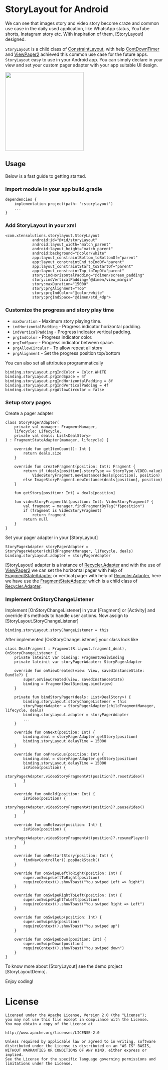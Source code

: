 # StoryLayout for Android

We can see that images story and video story become craze and common use case in the daily used application,
like WhatsApp status, YouTube shorts, Instagram story etc. With inspiration of them, [StoryLayout] designed. 

`StoryLayout` is a child class of [ConstraintLayout](https://developer.android.com/reference/androidx/constraintlayout/widget/ConstraintLayout),
with help [ContDownTimer](https://developer.android.com/reference/android/os/CountDownTimer) and 
[ViewPager2](https://developer.android.com/jetpack/androidx/releases/viewpager2) achieved this common use case for the future apps.
`StoryLayout` easy to use in your Android app. You can simply declare in your view and set your custom pager adapter with your app suitable 
UI design. 

<img src="https://github.com/riontech-xten/StoryLayout/blob/main/ezgif.com-optimize.gif" width="250"/>

## Usage

Below is a fast guide to getting started.

### Import module in your app build.gradle 

```
dependencies {
    implementation project(path: ':storylayout')
    ...
}
```

### Add StoryLayout in your xml

```
<com.xtensolutions.storylayout.StoryLayout
            android:id="@+id/storyLayout"
            android:layout_width="match_parent"
            android:layout_height="match_parent"
            android:background="@color/white"
            app:layout_constraintBottom_toBottomOf="parent"
            app:layout_constraintEnd_toEndOf="parent"
            app:layout_constraintStart_toStartOf="parent"
            app:layout_constraintTop_toTopOf="parent"
            story:indHorizontalPadding="@dimen/screen_padding"
            story:indVerticalPadding="@dimen/view_margin"
            story:maxDuration="15000"
            story:prgAlignment="Top"
            story:prgIndColor="@color/white"
            story:prgIndSpace="@dimen/std_4dp">
```

### Customize the progress and story play time 

* ```maxDuration``` - Maximum story playing time. 
* ```indHorizontalPadding``` - Progress indicator horizontal padding.
* ```indVerticalPadding``` - Progress indicator vertical padding.
* ```prgIndColor``` - Progress indicator color.
* ```prgIndSpace``` - Progress indicator between space.
* ```prgAllowCircular``` - To allow repeat all story
* ```prgAlignment``` - Set the progress position top/bottom

You can also set all attributes programmatically

```
binding.storyLayout.prgIndColor = Color.WHITE
binding.storyLayout.prgIndSpace = 4f
binding.storyLayout.prgIndHorizontalPadding = 8f
binding.storyLayout.prgIndVerticalPadding = 4f
binding.storyLayout.prgAllowCircular = false
```

### Setup story pages

Create a pager adapter
```
class StoryPagerAdapter(
    private val manager: FragmentManager,
    lifecycle: Lifecycle,
    private val deals: List<DealStory>
) : FragmentStateAdapter(manager, lifecycle) {

    override fun getItemCount(): Int {
        return deals.size
    }

    override fun createFragment(position: Int): Fragment {
        return if (deals[position].storyType == StoryType.VIDEO.value)
            VideoStoryFragment.newInstance(deals[position], position)
        else ImageStoryFragment.newInstance(deals[position], position)
    }

    fun getStory(position: Int) = deals[position]

    fun videoStoryFragmentAt(position: Int): VideoStoryFragment? {
        val fragment = manager.findFragmentByTag("f$position")
        if (fragment is VideoStoryFragment)
            return fragment
        return null
    }
}
```

Set your pager adapter in your [StoryLayout]

```
StoryPagerAdapter storyPagerAdapter = StoryPagerAdapter(childFragmentManager, lifecycle, deals)
binding.storyLayout.adapter = storyPagerAdapter
```

[StoryLayout] adapter is a instance of [Recycler.Adapter](https://developer.android.com/reference/kotlin/androidx/recyclerview/widget/RecyclerView.Adapter) and with the use of
[ViewPager2](https://developer.android.com/jetpack/androidx/releases/viewpager2) we can set the horizontal pager with help of [FragmentStateAdapter](https://developer.android.com/reference/kotlin/androidx/viewpager2/adapter/FragmentStateAdapter)
or vertical pager with help of [Recycler.Adapter](https://developer.android.com/reference/kotlin/androidx/recyclerview/widget/RecyclerView.Adapter), here we have use the
[FragmentStateAdapter](https://developer.android.com/reference/kotlin/androidx/viewpager2/adapter/FragmentStateAdapter) which is a child class of [Recycler.Adapter](https://developer.android.com/reference/kotlin/androidx/recyclerview/widget/RecyclerView.Adapter). 


### Implement OnStoryChangeListener

Implement [OnStoryChangeListener] in your [Fragment] or [Activity] and override it's methods to 
handle user actions. Now assign to [StoryLayout.StoryChangeListener]

```
binding.storyLayout.storyChangeListener = this
```

After implemented [OnStoryChangeListener] your class look like

```
class DealFragment : Fragment(R.layout.fragment_deal), OnStoryChangeListener {
    private lateinit var binding: FragmentDealBinding
    private lateinit var storyPagerAdapter: StoryPagerAdapter

    override fun onViewCreated(view: View, savedInstanceState: Bundle?) {
        super.onViewCreated(view, savedInstanceState)
        binding = FragmentDealBinding.bind(view)
    }

    private fun bindStoryPager(deals: List<DealStory>) {
        binding.storyLayout.storyChangeListener = this
        storyPagerAdapter = StoryPagerAdapter(childFragmentManager, lifecycle, deals)
        binding.storyLayout.adapter = storyPagerAdapter
        ...
    }

    override fun onNext(position: Int) {
        binding.deal = storyPagerAdapter.getStory(position)
        binding.storyLayout.delayTime = 15000
    }

    override fun onPrevious(position: Int) {
        binding.deal = storyPagerAdapter.getStory(position)
        binding.storyLayout.delayTime = 15000
        isVideo(position) {
            storyPagerAdapter.videoStoryFragmentAt(position)?.resetVideo()
        }
    }

    override fun onHold(position: Int) {
        isVideo(position) {
            storyPagerAdapter.videoStoryFragmentAt(position)?.pauseVideo()
        }
    }

    override fun onRelease(position: Int) {
        isVideo(position) {
            storyPagerAdapter.videoStoryFragmentAt(position)?.resumePlayer()
        }
    }

    override fun onRestartStory(position: Int) {
        findNavController().popBackStack()
    }

    override fun onSwipeLeftToRight(position: Int) {
        super.onSwipeLeftToRight(position)
        requireContext().showToast("You swiped Left => Right")
    }

    override fun onSwipeRightToLeft(position: Int) {
        super.onSwipeRightToLeft(position)
        requireContext().showToast("You swiped Right => Left")
    }

    override fun onSwipeUp(position: Int) {
        super.onSwipeUp(position)
        requireContext().showToast("You swiped up")
    }

    override fun onSwipeDown(position: Int) {
        super.onSwipeDown(position)
        requireContext().showToast("You swiped down")
    }
}
```

To know more about [StoryLayout] see the demo project [StoryLayoutDemo].

Enjoy coding!

License
=======

    Licensed under the Apache License, Version 2.0 (the "License");
    you may not use this file except in compliance with the License.
    You may obtain a copy of the License at

    http://www.apache.org/licenses/LICENSE-2.0

    Unless required by applicable law or agreed to in writing, software
    distributed under the License is distributed on an "AS IS" BASIS,
    WITHOUT WARRANTIES OR CONDITIONS OF ANY KIND, either express or implied.
    See the License for the specific language governing permissions and
    limitations under the License.
